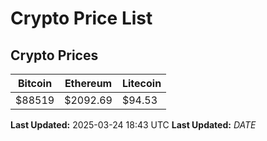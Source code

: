 # Crypto Price List

## Crypto Prices
| Bitcoin | Ethereum | Litecoin |
| ------- | -------- | -------- |
| $88519 | $2092.69 | $94.53 |
**Last Updated:** 2025-03-24 18:43 UTC
**Last Updated:** $DATE$
